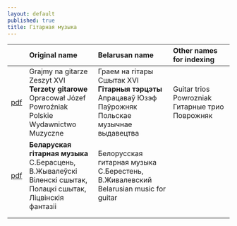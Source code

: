 ```yaml
---
layout: default
published: true
title: Гітарная музыка
---
```




|  | Original name| Belarusan name    | Other names for indexing |
|:-------------|:------------------|:------|:----|
| [pdf](assets/ноты/Terzety.pdf)           | Grajmy na gitarze<br> Zeszyt XVI<br>**Terzety gitarowe**<br>Opracował Józef Powroźniak<br>Polskie Wydawnictwo Muzyczne | Граем на гітары<br>Сшытак  XVI<br>**Гітарныя тэрцэты**<br>Апрацаваў Юзэф Паўрожняк<br>Польскае музычнае выдавецтва  | Guitar trios Powrozniak  Гитарные трио Поврожняк    |
| [pdf](assets/ноты/2-Bielaruskaja-Hitarnaja-muzyka.pdf)      |    **Беларуская гітарная музыка**<br>С.Берасцень, В.Жывалеўскі<br>Віленскі сшытак, Полацкі сшытак, Ліцвінскія фантазіі    |  Белорусская гитарная музыка<br>С.Берестень, В.Живалевский Belarusian music for guitar   |
|             |                   |       |     |
|              |                   |       |     |
 

